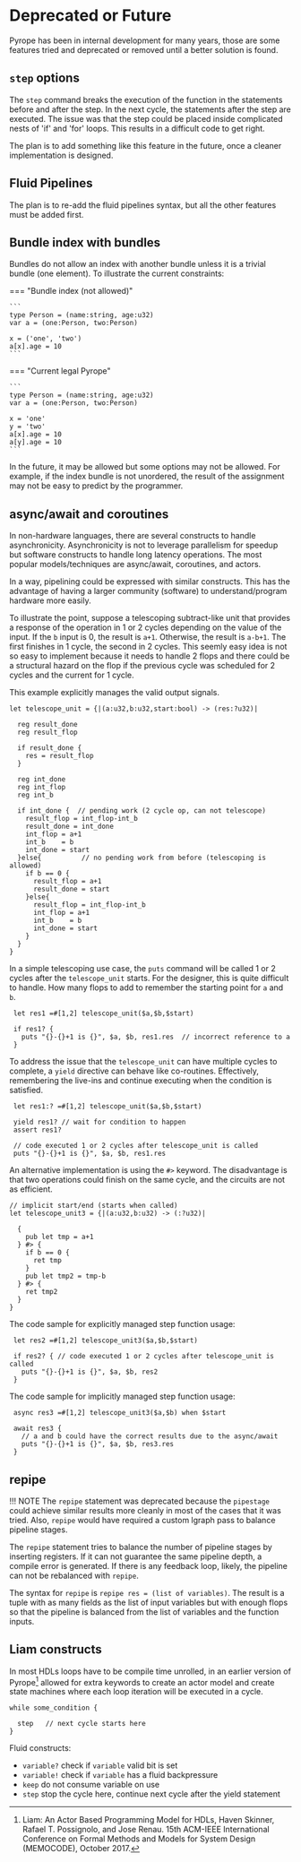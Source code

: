 
# Deprecated or Future


Pyrope has been in internal development for many years, those are some features
tried and deprecated or removed until a better solution is found.


## `step` options

The `step` command breaks the execution of the function in the statements before and after the step. In the next
cycle, the statements after the step are executed. The issue was that the step could be placed inside complicated
nests of 'if' and 'for' loops. This results in a difficult code to get right. 

The plan is to add something like this feature in the future, once a cleaner implementation is designed.


## Fluid Pipelines

The plan is to re-add the fluid pipelines syntax, but all the other features must be added first.


## Bundle index with bundles

Bundles do not allow an index with another bundle unless it is a trivial bundle
(one element). To illustrate the current constraints:

=== "Bundle index (not allowed)"

    ```
    type Person = (name:string, age:u32)
    var a = (one:Person, two:Person)

    x = ('one', 'two')
    a[x].age = 10
    ```

=== "Current legal Pyrope"

    ```
    type Person = (name:string, age:u32)
    var a = (one:Person, two:Person)

    x = 'one'
    y = 'two'
    a[x].age = 10
    a[y].age = 10
    ```

In the future, it may be allowed but some options may not be allowed. For
example, if the index bundle is not unordered, the result of the assignment may
not be easy to predict by the programmer. 

## async/await and coroutines

In non-hardware languages, there are several constructs to handle
asynchronicity.  Asynchronicity is not to leverage parallelism for speedup but
software constructs to handle long latency operations. The most popular
models/techniques are async/await, coroutines, and actors. 

In a way, pipelining could be expressed with similar constructs. This has the
advantage of having a larger community (software) to understand/program
hardware more easily.


To illustrate the point, suppose a telescoping subtract-like unit that
provides a response of the operation in 1 or 2 cycles depending on the value of
the input.  If the `b` input is 0, the result is `a+1`. Otherwise, the result is
`a-b+1`. The first finishes in 1 cycle, the second in 2 cycles. This seemly
easy idea is not so easy to implement because it needs to handle 2 flops and
there could be a structural hazard on the flop if the previous cycle was scheduled
for 2 cycles and the current for 1 cycle.

This example explicitly manages the valid output signals.


```pyrope
let telescope_unit = {|(a:u32,b:u32,start:bool) -> (res:?u32)|

  reg result_done
  reg result_flop

  if result_done {
    res = result_flop
  }

  reg int_done
  reg int_flop
  reg int_b

  if int_done {  // pending work (2 cycle op, can not telescope)
    result_flop = int_flop-int_b
    result_done = int_done
    int_flop = a+1
    int_b    = b
    int_done = start
  }else{          // no pending work from before (telescoping is allowed)
    if b == 0 {
      result_flop = a+1
      result_done = start
    }else{
      result_flop = int_flop-int_b
      int_flop = a+1
      int_b    = b
      int_done = start
    }
  }
}
```

In a simple telescoping use case, the `puts` command will be called 1 or 2 cycles
after the `telescope_unit` starts. For the designer, this is quite difficult to
handle. How many flops to add to remember the starting point for `a` and `b`.

```pyrope
 let res1 =#[1,2] telescope_unit($a,$b,$start)

 if res1? {
   puts "{}-{}+1 is {}", $a, $b, res1.res  // incorrect reference to a
 }
```

To address the issue that the `telescope_unit` can have multiple cycles to
complete, a `yield` directive can behave like co-routines. Effectively,
remembering the live-ins and continue executing when the condition is
satisfied.

```pyrope
 let res1:? =#[1,2] telescope_unit($a,$b,$start)

 yield res1? // wait for condition to happen
 assert res1?

 // code executed 1 or 2 cycles after telescope_unit is called
 puts "{}-{}+1 is {}", $a, $b, res1.res
```

An alternative implementation is using the `#>` keyword. The disadvantage is
that two operations could finish on the same cycle, and the circuits are not as
efficient.

```pyrope
// implicit start/end (starts when called)
let telescope_unit3 = {|(a:u32,b:u32) -> (:?u32)|

  {
    pub let tmp = a+1
  } #> {
    if b == 0 {
      ret tmp
    }
    pub let tmp2 = tmp-b
  } #> {
    ret tmp2
  }
}
```

The code sample for explicitly managed step function usage:

```pyrope
 let res2 =#[1,2] telescope_unit3($a,$b,$start)

 if res2? { // code executed 1 or 2 cycles after telescope_unit is called
   puts "{}-{}+1 is {}", $a, $b, res2
 }
```

The code sample for implicitly managed step function usage:

```future
 async res3 =#[1,2] telescope_unit3($a,$b) when $start

 await res3 {
   // a and b could have the correct results due to the async/await
   puts "{}-{}+1 is {}", $a, $b, res3.res
 }
```


## repipe

!!! NOTE
     The `repipe` statement was deprecated because the `pipestage` could
     achieve similar results more cleanly in most of the cases that it was
     tried. Also, `repipe` would have required a custom lgraph pass to balance
     pipeline stages.

The `repipe` statement tries to balance the number of pipeline stages by
inserting registers. If it can not guarantee the same pipeline depth, a compile
error is generated. If there is any feedback loop, likely, the
pipeline can not be rebalanced with `repipe`.


The syntax for `repipe` is `repipe res = (list of variables)`. The result is a
tuple with as many fields as the list of input variables but with enough flops
so that the pipeline is balanced from the list of variables and the function
inputs.


## Liam constructs

In most HDLs loops have to be compile time unrolled, in an earlier version of
Pyrope[^liam] allowed for extra keywords to create an actor model and create
state machines where each loop iteration will be executed in a cycle.


```
while some_condition {

  step   // next cycle starts here
}
```

Fluid constructs:

* `variable?` check if `variable` valid bit is set
* `variable!` check if `variable` has a fluid backpressure
* `keep` do not consume variable on use
* `step` stop the cycle here, continue next cycle after the yield statement


[^liam]: Liam: An Actor Based Programming Model for HDLs, Haven Skinner, Rafael
T. Possignolo, and Jose Renau. 15th ACM-IEEE International Conference on Formal
Methods and Models for System Design (MEMOCODE), October 2017.


